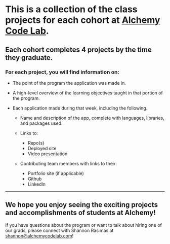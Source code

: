 # This is a collection of the class projects for each cohort at [Alchemy Code Lab](https://www.alchemycodelab.com/).
## Each cohort completes 4 projects by the time they graduate.

### For each project, you will find information on:

- The point of the program the application was made in.

- A high-level overview of the learning objectives taught in that portion of the program. 

- Each application made during that week, including the following. 

  - Name and description of the app, complete with languages, libraries, and packages used.

  - Links to:
    - Repo(s)
    - Deployed site
    - Video presentation

  - Contributing team members with links to their:
    - Portfolio site (if applicable)
    - Github
    - LinkedIn
___
## We hope you enjoy seeing the exciting projects and accomplishments of students at Alchemy!

If you have questions about the program or want to talk about hiring one of our grads, please connect with Shannon Rasimas at shannon@alchemycodelab.com!
